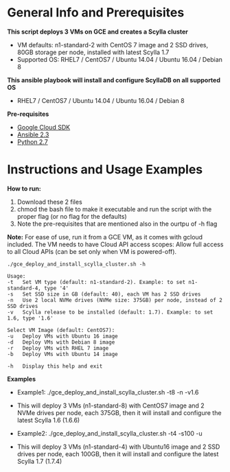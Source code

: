 General Info and Prerequisites
==============================

**This script deploys 3 VMs on GCE and creates a Scylla cluster**
- VM defaults: n1-standard-2 with CentOS 7 image and 2 SSD drives, 80GB storage per node, installed with latest Scylla 1.7
- Supported OS: RHEL7 / CentOS7 / Ubuntu 14.04 / Ubuntu 16.04 / Debian 8

**This ansible playbook will install and configure ScyllaDB on all supported OS**
- RHEL7 / CentOS7 / Ubuntu 14.04 / Ubuntu 16.04 / Debian 8

**Pre-requisites**
- [Google Cloud SDK](https://cloud.google.com/sdk/download)
- [Ansible 2.3](http://docs.ansible.com/ansible/intro_installation.html)
- [Python 2.7](https://www.python.org/download/releases/2.7/)



Instructions and Usage Examples
===============================

**How to run:**
1. Download these 2 files
2. chmod the bash file to make it executable and run the script with the proper flag (or no flag for the defaults)
3. Note the pre-requisites that are mentioned also in the ourtpu of -h flag

**Note:** For ease of use, run it from a GCE VM, as it comes with gcloud included. The VM needs to have
Cloud API access scopes: Allow full access to all Cloud APIs (can be set only when VM is powered-off).


```
./gce_deploy_and_install_scylla_cluster.sh -h

Usage:
-t   Set VM type (default: n1-standard-2). Example: to set n1-standard-4, type '4'
-s   Set SSD size in GB (default: 40), each VM has 2 SSD drives
-n   Use 2 local NVMe drives (NVMe size: 375GB) per node, instead of 2 SSD drives
-v   Scylla release to be installed (default: 1.7). Example: to set 1.6, type '1.6'

Select VM Image (default: CentOS7):
-u   Deploy VMs with Ubuntu 16 image
-d   Deploy VMs with Debian 8 image
-r   Deploy VMs with RHEL 7 image
-b   Deploy VMs with Ubuntu 14 image

-h   Display this help and exit
```

**Examples**
- Example1: ./gce_deploy_and_install_scylla_cluster.sh -t8 -n -v1.6
- This will deploy 3 VMs (n1-standard-8) with CentOS7 image and 2 NVMe drives per node, each 375GB, then it will install and configure the latest Scylla 1.6 (1.6.6)

- Example2: ./gce_deploy_and_install_scylla_cluster.sh -t4 -s100 -u
- This will deploy 3 VMs (n1-standard-4) with Ubuntu16 image and 2 SSD drives per node, each 100GB, then it will install and configure the latest Scylla 1.7 (1.7.4)


